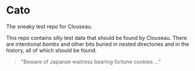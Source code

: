 # Cato

The sneaky test repo for Clouseau.

This repo contains silly test data that should be found by Clouseau. There are intentional
_bombs_ and other bits buried in nested directories and in the history, all of which should
be found.



>
>  "Beware of Japanse waitress bearing fortune cookies ..."
>
